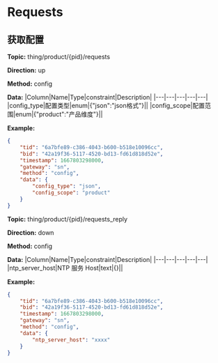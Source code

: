 








 # Requests

## 获取配置



**Topic:** thing/product/{pid}/requests

**Direction:** up

**Method:** config

**Data:**
|Column|Name|Type|constraint|Description|
|---|---|---|---|---|
 |config_type|配置类型|enum|{&#34;json&#34;:&#34;json格式&#34;}||
 |config_scope|配置范围|enum|{&#34;product&#34;:&#34;产品维度&#34;}||

 

**Example:**
```json
{
	"tid": "6a7bfe89-c386-4043-b600-b518e10096cc",
	"bid": "42a19f36-5117-4520-bd13-fd61d818d52e",
	"timestamp": 1667803298000,
	"gateway": "sn",
	"method": "config",
	"data": {
		"config_type": "json",
		"config_scope": "product"
	}
}
```



**Topic:** thing/product/{pid}/requests_reply

**Direction:** down

**Method:** config

**Data:**
|Column|Name|Type|constraint|Description|
|---|---|---|---|---|
|ntp_server_host|NTP 服务 Host|text|{}||

 

**Example:**
```json
{
	"tid": "6a7bfe89-c386-4043-b600-b518e10096cc",
	"bid": "42a19f36-5117-4520-bd13-fd61d818d52e",
	"timestamp": 1667803298000,
	"gateway": "sn",
	"method": "config",
	"data": {
		"ntp_server_host": "xxxx"
	}
}
```





